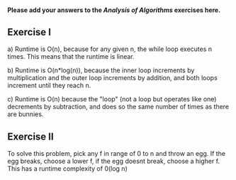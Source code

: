 #### Please add your answers to the ***Analysis of  Algorithms*** exercises here.

## Exercise I

a) Runtime is O(n), because for any given n, the while loop executes n times. This means that the runtime is linear.


b) Runtime is O(n*log(n)), because the inner loop increments by multiplication and the outer loop increments by addition, and both loops increment until they reach n.


c) Runtime is O(n) because the "loop" (not a loop but operates like one) decrements by subtraction, and does so the same number of times as there are bunnies.

## Exercise II

To solve this problem, pick any f in range of 0 to n and throw an egg. If the egg breaks, choose a lower f, if the egg doesnt break, choose a higher f. This has a runtime complexity of 0(log n)


